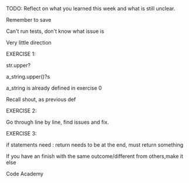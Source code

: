 TODO: Reflect on what you learned this week and what is still unclear.

Remember to save

Can't run tests, don't know what issue is 

Very little direction

EXERCISE 1:

str.upper?

a_string.upper()?s

a_string is already defined in exercise 0

Recall shout, as previous def

EXERCISE 2:

Go through line by line, find issues and fix.

EXERCISE 3:

if statements need :
return needs to be at the end, must return something

If you have an finish with the same outcome/different from others,make it else

Code Academy 

